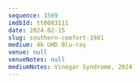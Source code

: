 ```yaml
---
sequence: 1569
imdbId: tt0083111
date: 2024-02-15
slug: southern-comfort-1981
medium: 4k UHD Blu-ray
venue: null
venueNotes: null
mediumNotes: Vinegar Syndrome, 2024
---
```

